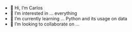 - 👋 Hi, I’m Carlos
- 👀 I’m interested in ... everything
- 🌱 I’m currently learning ... Python and its usage on data
- 💞️ I’m looking to collaborate on ...

<!---
GreyGrawler/GreyGrawler is a ✨ special ✨ repository because its `README.md` (this file) appears on your GitHub profile.
You can click the Preview link to take a look at your changes.
--->

